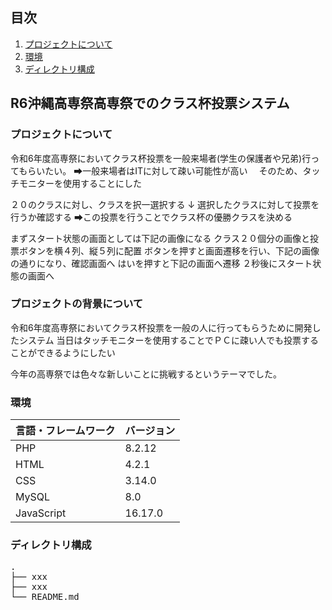 

## 目次

1. [プロジェクトについて](#プロジェクトについて)
2. [環境](#環境)
3. [ディレクトリ構成](#ディレクトリ構成)


## R6沖縄高専祭高専祭でのクラス杯投票システム

### プロジェクトについて

令和6年度高専祭においてクラス杯投票を一般来場者(学生の保護者や兄弟)行ってもらいたい。
➡一般来場者はITに対して疎い可能性が高い
　そのため、タッチモニターを使用することにした

２０のクラスに対し、クラスを択一選択する
↓
選択したクラスに対して投票を行うか確認する
➡この投票を行うことでクラス杯の優勝クラスを決める

まずスタート状態の画面としては下記の画像になる
クラス２０個分の画像と投票ボタンを横４列、縦５列に配置
ボタンを押すと画面遷移を行い、下記の画像の通りになり、確認画面へ
はいを押すと下記の画面へ遷移
２秒後にスタート状態の画面へ

### プロジェクトの背景について

令和6年度高専祭においてクラス杯投票を一般の人に行ってもらうために開発したシステム
当日はタッチモニターを使用することでＰＣに疎い人でも投票することができるようにしたい

今年の高専祭では色々な新しいことに挑戦するというテーマでした。


### 環境

<!-- 言語、フレームワーク、ミドルウェア、インフラの一覧とバージョンを記載 -->

| 言語・フレームワーク  | バージョン |
| --------------------- | ---------- |
| PHP                   | 8.2.12    |
| HTML                  | 4.2.1      |
| CSS                   | 3.14.0     |
| MySQL                 | 8.0        |
| JavaScript            | 16.17.0    |


### ディレクトリ構成
<pre>
.
├── xxx
├── xxx
└── README.md
</pre>

<!-- Treeコマンドを使ってディレクトリ構成を記載 -->


